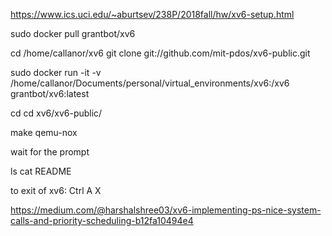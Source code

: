 https://www.ics.uci.edu/~aburtsev/238P/2018fall/hw/xv6-setup.html

sudo docker pull grantbot/xv6

cd /home/callanor/xv6
git clone git://github.com/mit-pdos/xv6-public.git

sudo docker run -it -v /home/callanor/Documents/personal/virtual_environments/xv6:/xv6 grantbot/xv6:latest

cd cd xv6/xv6-public/

make qemu-nox

wait for the prompt

ls
cat README

to exit of xv6: Ctrl A X

https://medium.com/@harshalshree03/xv6-implementing-ps-nice-system-calls-and-priority-scheduling-b12fa10494e4